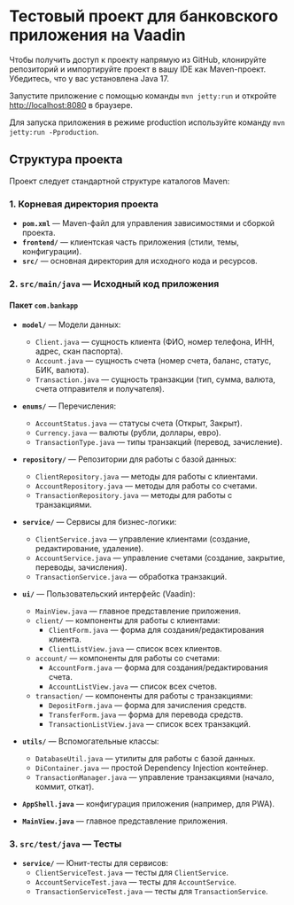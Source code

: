 # Тестовый проект для банковского приложения на Vaadin

Чтобы получить доступ к проекту напрямую из GitHub, клонируйте репозиторий и импортируйте проект в вашу IDE как Maven-проект. Убедитесь, что у вас установлена Java 17.

Запустите приложение с помощью команды `mvn jetty:run` и откройте [http://localhost:8080](http://localhost:8080) в браузере.

Для запуска приложения в режиме production используйте команду `mvn jetty:run -Pproduction`.

## Структура проекта

Проект следует стандартной структуре каталогов Maven:

### 1. Корневая директория проекта

- **`pom.xml`** — Maven-файл для управления зависимостями и сборкой проекта.
- **`frontend/`** — клиентская часть приложения (стили, темы, конфигурации).
- **`src/`** — основная директория для исходного кода и ресурсов.

### 2. `src/main/java` — Исходный код приложения

#### Пакет `com.bankapp`

- **`model/`** — Модели данных:
  - `Client.java` — сущность клиента (ФИО, номер телефона, ИНН, адрес, скан паспорта).
  - `Account.java` — сущность счета (номер счета, баланс, статус, БИК, валюта).
  - `Transaction.java` — сущность транзакции (тип, сумма, валюта, счета отправителя и получателя).

- **`enums/`** — Перечисления:
  - `AccountStatus.java` — статусы счета (Открыт, Закрыт).
  - `Currency.java` — валюты (рубли, доллары, евро).
  - `TransactionType.java` — типы транзакций (перевод, зачисление).

- **`repository/`** — Репозитории для работы с базой данных:
  - `ClientRepository.java` — методы для работы с клиентами.
  - `AccountRepository.java` — методы для работы со счетами.
  - `TransactionRepository.java` — методы для работы с транзакциями.

- **`service/`** — Сервисы для бизнес-логики:
  - `ClientService.java` — управление клиентами (создание, редактирование, удаление).
  - `AccountService.java` — управление счетами (создание, закрытие, переводы, зачисления).
  - `TransactionService.java` — обработка транзакций.

- **`ui/`** — Пользовательский интерфейс (Vaadin):
  - `MainView.java` — главное представление приложения.
  - `client/` — компоненты для работы с клиентами:
    - `ClientForm.java` — форма для создания/редактирования клиента.
    - `ClientListView.java` — список всех клиентов.
  - `account/` — компоненты для работы со счетами:
    - `AccountForm.java` — форма для создания/редактирования счета.
    - `AccountListView.java` — список всех счетов.
  - `transaction/` — компоненты для работы с транзакциями:
    - `DepositForm.java` — форма для зачисления средств.
    - `TransferForm.java` — форма для перевода средств.
    - `TransactionListView.java` — список всех транзакций.

- **`utils/`** — Вспомогательные классы:
  - `DatabaseUtil.java` — утилиты для работы с базой данных.
  - `DiContainer.java` — простой Dependency Injection контейнер.
  - `TransactionManager.java` — управление транзакциями (начало, коммит, откат).

- **`AppShell.java`** — конфигурация приложения (например, для PWA).
- **`MainView.java`** — главное представление приложения.

### 3. `src/test/java` — Тесты

- **`service/`** — Юнит-тесты для сервисов:
  - `ClientServiceTest.java` — тесты для `ClientService`.
  - `AccountServiceTest.java` — тесты для `AccountService`.
  - `TransactionServiceTest.java` — тесты для `TransactionService`.
